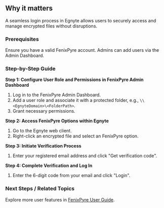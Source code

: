 
## Why it matters
A seamless login process in Egnyte allows users to securely access and manage encrypted files without disruptions.

### Prerequisites
Ensure you have a valid FenixPyre account. Admins can add users via the Admin Dashboard.

### Step-by-Step Guide

**Step 1: Configure User Role and Permissions in FenixPyre Admin Dashboard**
1. Log in to the FenixPyre Admin Dashboard.
2. Add a user role and associate it with a protected folder, e.g., `\\<EgnyteDomain>\<FolderPath>`.
3. Grant necessary permissions.

<!-- GIF: ./media/05-user-guide/egnyte-add-protection.gif | Alt: GIF demonstrating adding protection in Egnyte -->

**Step 2: Access FenixPyre Options within Egnyte**
1. Go to the Egnyte web client.
2. Right-click an encrypted file and select an FenixPyre option.

<!-- IMG: ./media/05-user-guide/unencrypt-options.png | Alt: Context menu with FenixPyre options in Egnyte -->

**Step 3: Initiate Verification Process**
1. Enter your registered email address and click "Get verification code".

<!-- IMG: ./media/05-user-guide/verification-prompt.png | Alt: Screen for entering email and getting code -->

**Step 4: Complete Verification and Log In**
1. Enter the 6-digit code from your email and click "Login".

<!-- IMG: ./media/05-user-guide/verification-code-entry.png | Alt: Field for entering verification code -->

### Next Steps / Related Topics
Explore more user features in [FenixPyre User Guide](/docs-v4/05-user-guide/index.md).
